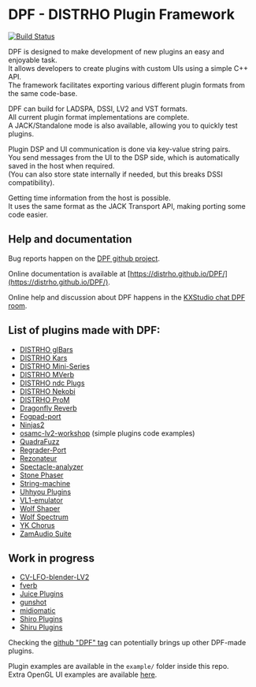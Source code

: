 # DPF - DISTRHO Plugin Framework
[![Build Status](https://github.com/DISTRHO/DPF/actions/workflows/makefile.yml/badge.svg)](https://github.com/DISTRHO/DPF/actions/workflows/makefile.yml)

DPF is designed to make development of new plugins an easy and enjoyable task.<br/>
It allows developers to create plugins with custom UIs using a simple C++ API.<br/>
The framework facilitates exporting various different plugin formats from the same code-base.<br/>

DPF can build for LADSPA, DSSI, LV2 and VST formats.<br/>
All current plugin format implementations are complete.<br/>
A JACK/Standalone mode is also available, allowing you to quickly test plugins.<br/>

Plugin DSP and UI communication is done via key-value string pairs.<br/>
You send messages from the UI to the DSP side, which is automatically saved in the host when required.<br/>
(You can also store state internally if needed, but this breaks DSSI compatibility).<br/>

Getting time information from the host is possible.<br/>
It uses the same format as the JACK Transport API, making porting some code easier.<br/>


## Help and documentation

Bug reports happen on the [DPF github project](https://github.com/DISTRHO/DPF/issues).

Online documentation is available at [https://distrho.github.io/DPF/](https://distrho.github.io/DPF/).

Online help and discussion about DPF happens in the [KXStudio chat DPF room](https://chat.kx.studio/channel/dpf).


## List of plugins made with DPF:
 - [DISTRHO glBars](https://github.com/DISTRHO/glBars)
 - [DISTRHO Kars](https://github.com/DISTRHO/Kars)
 - [DISTRHO Mini-Series](https://github.com/DISTRHO/Mini-Series)
 - [DISTRHO MVerb](https://github.com/DISTRHO/MVerb)
 - [DISTRHO ndc Plugs](https://github.com/DISTRHO/ndc-Plugs)
 - [DISTRHO Nekobi](https://github.com/DISTRHO/Nekobi)
 - [DISTRHO ProM](https://github.com/DISTRHO/ProM)
 - [Dragonfly Reverb](https://michaelwillis.github.io/dragonfly-reverb)
 - [Fogpad-port](https://github.com/linuxmao-org/fogpad-port)
 - [Ninjas2](https://github.com/rghvdberg/ninjas2)
 - [osamc-lv2-workshop](https://github.com/osamc-lv2-workshop/lv2-workshop) (simple plugins code examples)
 - [QuadraFuzz](https://github.com/jpcima/quadrafuzz)
 - [Regrader-Port](https://github.com/linuxmao-org/regrader-port)
 - [Rezonateur](https://github.com/jpcima/rezonateur)
 - [Spectacle-analyzer](https://github.com/jpcima/spectacle/)
 - [Stone Phaser](https://github.com/jpcima/stone-phaser)
 - [String-machine](https://github.com/jpcima/string-machine)
 - [Uhhyou Plugins](https://github.com/ryukau/LV2Plugins)
 - [VL1-emulator](https://github.com/linuxmao-org/VL1-emulator)
 - [Wolf Shaper](https://github.com/pdesaulniers/wolf-shaper)
 - [Wolf Spectrum](https://github.com/pdesaulniers/wolf-spectrum)
 - [YK Chorus](https://github.com/SpotlightKid/ykchorus)
 - [ZamAudio Suite](https://github.com/zamaudio/zam-plugins)
 ## Work in progress
 - [CV-LFO-blender-LV2](https://github.com/BramGiesen/cv-lfo-blender-lv2)
 - [fverb](https://github.com/jpcima/fverb)
 - [Juice Plugins](https://github.com/DISTRHO/JuicePlugins)
 - [gunshot](https://github.com/soerenbnoergaard/gunshot)
 - [midiomatic](https://github.com/SpotlightKid/midiomatic)
 - [Shiro Plugins](https://github.com/ninodewit/SHIRO-Plugins/)
 - [Shiru Plugins](https://github.com/linuxmao-org/shiru-plugins)

Checking the [github "DPF" tag](https://github.com/topics/dpf) can potentially brings up other DPF-made plugins.

Plugin examples are available in the `example/` folder inside this repo.<br/>
Extra OpenGL UI examples are available [here](https://github.com/DISTRHO/gl-examples).

